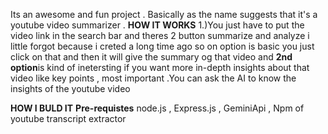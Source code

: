 Its an awesome and fun project . Basically as the name suggests that it's a youtube video summarizer . 
**HOW IT WORKS**
1.)You just have to put the video link in the search bar and theres 2 button summarize and analyze i little forgot because i creted a long time ago
so on  option is basic you just click on that and then it will give the summary og that video and **2nd option**is kind of inetersting if you want more in-depth
insights about that video like key points , most important .You can ask the AI to know the insights of the youtube video 

**HOW I BULD IT**
**Pre-requistes**
node.js , Express.js , GeminiApi  , Npm of youtube transcript extractor


